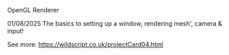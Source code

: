 OpenGL Renderer

01/08/2025
The basics to setting up a window, rendering mesh', camera & input! 

See more:
https://wildscript.co.uk/projectCard04.html
